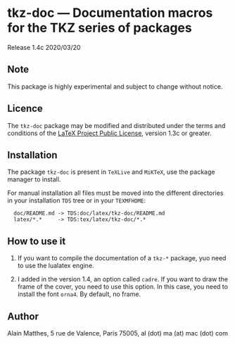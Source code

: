 # tkz-doc — Documentation macros for the TKZ series of packages

Release 1.4c 2020/03/20

## Note

This package is highly experimental and subject to change without notice.

## Licence

The `tkz-doc` package may be modified and distributed under the terms and
conditions of the [LaTeX Project Public License](https://www.latex-project.org/lppl/), version 1.3c or greater.

## Installation

The package `tkz-doc` is present in `TeXLive` and `MiKTeX`, use the
package manager to install.

For manual installation all files must be moved into the different directories in your
installation `TDS` tree or in your `TEXMFHOME`:

```
  doc/README.md -> TDS:doc/latex/tkz-doc/README.md
  latex/*.*     -> TDS:tex/latex/tkz-doc/*.*
```

## How to use it

1. If you want to compile the documentation of a `tkz-*` package, yuo need to use
the lualatex engine.

2. I added in the version 1.4, an option called `cadre`. If you want to draw the
frame of the cover, you need to use this option. In this case, you need to
install the font `orna4`. By default, no frame.

## Author

Alain Matthes, 5 rue de Valence, Paris 75005, al (dot) ma (at) mac (dot) com
